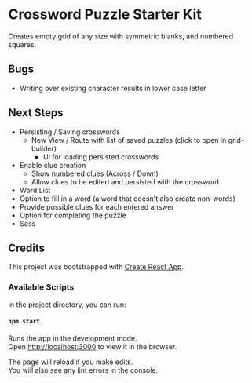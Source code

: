 # Crossword Puzzle Starter Kit

Creates empty grid of any size with symmetric blanks, and numbered squares.  

## Bugs
* Writing over existing character results in lower case letter

## Next Steps
* Persisting / Saving crosswords
  * New View / Route with list of saved puzzles (click to open in grid-builder)
	* UI for loading persisted crosswords
* Enable clue creation
  * Show numbered clues (Across / Down) 
  * Allow clues to be edited and persisted with the crossword
* Word List 
* Option to fill in a word (a word that doesn't also create non-words)
* Provide possible clues for each entered answer
* Option for completing the puzzle
* Sass 


## Credits

This project was bootstrapped with [Create React App](https://github.com/facebook/create-react-app).

### Available Scripts

In the project directory, you can run:

#### `npm start`

Runs the app in the development mode.<br>
Open [http://localhost:3000](http://localhost:3000) to view it in the browser.

The page will reload if you make edits.<br>
You will also see any lint errors in the console.
